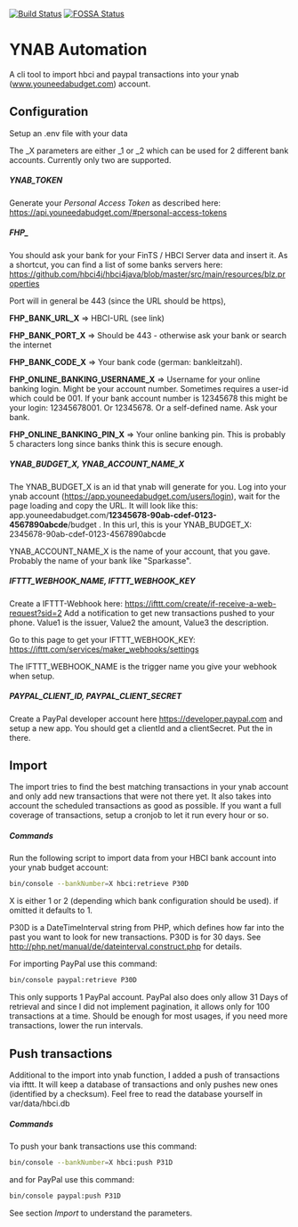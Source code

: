 [![Build Status](https://travis-ci.org/dpeuscher/ynab_automation.svg?branch=master)](https://travis-ci.org/dpeuscher/ynab_automation)
[![FOSSA Status](https://app.fossa.io/api/projects/git%2Bgithub.com%2Fdpeuscher%2Fynab_automation.svg?type=shield)](https://app.fossa.io/projects/git%2Bgithub.com%2Fdpeuscher%2Fynab_automation?ref=badge_shield)
# YNAB Automation

A cli tool to import hbci and paypal transactions into your ynab (www.youneedabudget.com) account.

## Configuration
Setup an .env file with your data

The _X parameters are either _1 or _2 which can be used for 2 different bank accounts. Currently only two are supported.

##### YNAB_TOKEN
Generate your _Personal Access Token_ as described here: https://api.youneedabudget.com/#personal-access-tokens

##### FHP_
You should ask your bank for your FinTS / HBCI Server data and insert it. As a shortcut, you can find a list of some
banks servers here: https://github.com/hbci4j/hbci4java/blob/master/src/main/resources/blz.properties

Port will in general be 443 (since the URL should be https),

**FHP_BANK_URL_X** => HBCI-URL (see link)

**FHP_BANK_PORT_X** => Should be 443 - otherwise ask your bank or search the internet

**FHP_BANK_CODE_X** => Your bank code (german: bankleitzahl).

**FHP_ONLINE_BANKING_USERNAME_X** => Username for your online banking login. Might be your account number. Sometimes 
requires a user-id which could be 001. If your bank account number is 12345678 this might be your login: 12345678001. 
Or 12345678. Or a self-defined name. Ask your bank.
 
**FHP_ONLINE_BANKING_PIN_X** => Your online banking pin. This is probably 5 characters long since banks think this is
secure enough.

##### YNAB_BUDGET_X, YNAB_ACCOUNT_NAME_X
The YNAB_BUDGET_X is an id that ynab will generate for you. Log into your ynab account 
(https://app.youneedabudget.com/users/login), wait for the page loading and copy the URL. It will look like this:
app.youneedabudget.com/**12345678-90ab-cdef-0123-4567890abcde**/budget . In this url, this is your YNAB_BUDGET_X: 
2345678-90ab-cdef-0123-4567890abcde

YNAB_ACCOUNT_NAME_X is the name of your account, that you gave. Probably the name of your bank like "Sparkasse".

##### IFTTT_WEBHOOK_NAME, IFTTT_WEBHOOK_KEY
Create a IFTTT-Webhook here: https://ifttt.com/create/if-receive-a-web-request?sid=2
Add a notification to get new transactions pushed to your phone. Value1 is the issuer, Value2 the amount, Value3 the 
description.

Go to this page to get your IFTTT_WEBHOOK_KEY: https://ifttt.com/services/maker_webhooks/settings

The IFTTT_WEBHOOK_NAME is the trigger name you give your webhook when setup. 

##### PAYPAL_CLIENT_ID, PAYPAL_CLIENT_SECRET
Create a PayPal developer account here https://developer.paypal.com and setup a new app. You should get a clientId and a
clientSecret. Put the in there.

## Import
The import tries to find the best matching transactions in your ynab account and only add new transactions that were not
there yet. It also takes into account the scheduled transactions as good as possible. If you want a full coverage of 
transactions, setup a cronjob to let it run every hour or so.

##### Commands

Run the following script to import data from your HBCI bank account into your ynab budget account:
```bash
bin/console --bankNumber=X hbci:retrieve P30D
```
X is either 1 or 2 (depending which bank configuration should be used). if omitted it defaults to 1.

P30D is a DateTimeInterval string from PHP, which defines how far into the past you want to look for new transactions.
P30D is for 30 days. See http://php.net/manual/de/dateinterval.construct.php for details.

For importing PayPal use this command:
```bash
bin/console paypal:retrieve P30D
```
This only supports 1 PayPal account. PayPal also does only allow 31 Days of retrieval and since I did not implement
pagination, it allows only for 100 transactions at a time. Should be enough for most usages, if you need more
transactions, lower the run intervals.

## Push transactions
Additional to the import into ynab function, I added a push of transactions via ifttt. It will keep a database of
transactions and only pushes new ones (identified by a checksum). Feel free to read the database yourself in
var/data/hbci.db

##### Commands
To push your bank transactions use this command:
```bash
bin/console --bankNumber=X hbci:push P31D
```
and for PayPal use this command:
```bash
bin/console paypal:push P31D
```
See section _Import_ to understand the parameters.

